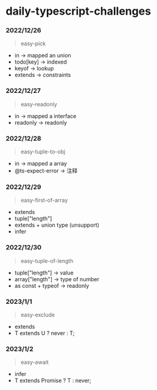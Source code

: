 # daily-typescript-challenges

### 2022/12/26

> easy-pick

- in -> mapped an union
- todo[key] -> indexed
- keyof -> lookup
- extends -> constraints

### 2022/12/27

> easy-readonly

- in -> mapped a interface
- readonly -> readonly

### 2022/12/28

> easy-tuple-to-obj

- in -> mapped a array
- @ts-expect-error -> 注释

### 2022/12/29

> easy-first-of-array

- extends
- tuple["length"]
- extends + union type (unsupport)
- infer

### 2022/12/30

> easy-tuple-of-length

- tuple["length"] -> value
- array["length"] -> type of number
- as const + typeof -> readonly

### 2023/1/1

> easy-exclude

- extends
- T extends U ? never : T;

### 2023/1/2

> easy-await

- infer
- T extends Promise<infer X> ? T : never;
